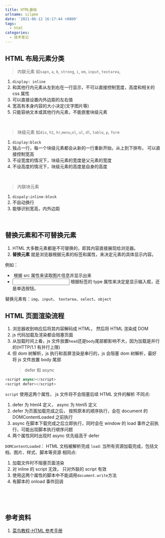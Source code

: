 ```yaml
---
title: HTML基础
urlname: silpme
date: '2021-06-12 16:17:44 +0800'
tags:
  - html
categories:
  - 技术笔记
---
```


## HTML 布局元素分类

> 内联元素 如`sapn`, `a`, `b`, `strong`, `i`, `em`, `input`, `textarea`,

1. `display: inline`
1. 和其他行内元素从左到右在一行显示，不可以直接控制宽度，高度和相关的 css 属性
1. 可以直接设置内外边距的左右值
1. 宽高有本身内容的大小决定(文字图片等)
1. 只能容纳文本或其他行内元素，不能嵌套块级元素

​

> 块级元素 如`div`, `h1`, `hr`,`menu`,`ol`, `ul`, `dl`, `table`, `p`, `form`

1. `display:block`
1. 独占一行，每一个块级元素都会从新的一行重新开始，从上到下排布， 可以直接控制宽高
1. 不设宽度的情况下，块级元素的宽度是父元素的宽度
1. 不设高度的情况下，块级元素的高度是自身的高度

​

> 内联块元素

1. `dispaly:inline-block`
1. 不自动换行
1. 能够识别宽高，内外边距

​

## 替换元素和不可替换元素

1. HTML 大多数元素都是不可替换的，即其内容直接展现给浏览器。
1. **替换元素** 就是浏览器根据元素的标签和属性，来决定元素的具体显示内容。

例如：

- <img> 根据 src 属性来读取图片信息并显示出来
- <input> 根据标签的 type 属性来决定是显示输入框，还是单选按钮。

替换元素有：`img`、`input`、 `textarea`、`select`、`object`

## HTML 页面渲染流程

1. 浏览器收到响应后将其内容解码成 HTML， 然后将 HTML 渲染成 DOM
1. js 代码加载及渲染都会阻塞页面
1. 从加载时间上看，js 文件放置`head`还是`body`尾部都影响不大，因为加载是并行的(HTTP/1.1 有并行上限)
1. 但 dom 树解析，js 执行和首屏渲染是串行的，js 会阻塞 dom 树解析，最好将 js 文件放置 body 尾部
   > defer 和 async

```javascript
<script async></script>
<script defer></script>
```

`script` 使用这两个属性， js 文件将不会阻塞后续 HTML 文件的解析
不同点:

1. defer 为 html4 定义， async 为 html5 定义
1. defer 为页面加载完成之后， 按照原本的顺序执行，会在 document 的 DOMContentLoaded 之前执行
1. async 在脚本下载完成之后立即执行，同时会在 window 的 load 事件之前执行，可能出现脚本执行顺序问题
1. 两个属性同时出现时 async 优先级高于 defer

`DOMContentLoaded`： HTML 文档被解析完成
`load`: 当所有资源加载完成，包括文档、图片、样式、脚本等资源
相同点:

1. 加载文件时不阻塞页面渲染
1. 对 inline 的 script 无效， 只对外联的 script 有效
1. 使用这两个属性的脚本中不能调用`document.write`方法
1. 有脚本的 onload 事件回调

​

​

## 参考资料

1. [菜鸟教程-HTML 参考手册](https://www.runoob.com/tags/html-reference.html)​
